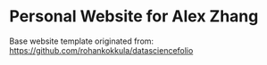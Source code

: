 # Personal Website for Alex Zhang

Base website template originated from: https://github.com/rohankokkula/datasciencefolio
